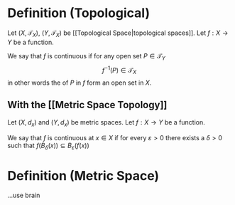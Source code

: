 # Definition (Topological)

Let $(X, \mathcal{T}_{X})$, $(Y,\mathcal{T}_{X})$ be [[Topological Space|topological spaces]]. Let $f: X \to Y$ be a function.

We say that $f$ is continuous if for any open set $P \in \mathcal{T}_{Y}$ 
$$
f^{-1}(P) \in \mathcal{T}_{X}
$$
in other words the  of $P$ in $f$ form an open set in $X$.

## With the [[Metric Space Topology]]

Let $(X, d_{x})$ and $(Y, d_{x})$ be metric spaces. Let $f: X \to Y$ be a function.

We say that $f$ is continuous at $x \in X$ if for every $\varepsilon >0$ there exists a $\delta >0$ such that $f(B_{\delta}(x)) \subseteq B_{\varepsilon}(f(x))$ 

# Definition (Metric Space)

...use brain


